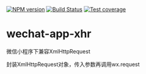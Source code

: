 [![NPM version](https://img.shields.io/npm/v/wechat-app-xhr.svg?style=flat)](https://www.npmjs.com/package/wechat-app-xhr)
[![Build Status](https://api.travis-ci.org/NicoNicoNicoNico/wechat-app-xhr.svg?branch=master)](https://travis-ci.org/NicoNicoNicoNico/wechat-app-xhr)
[![Test coverage](https://coveralls.io/repos/github/NicoNicoNicoNico/wechat-app-xhr/badge.svg?branch=master)](https://coveralls.io/github/NicoNicoNicoNico/wechat-app-xhr)

# wechat-app-xhr
微信小程序下兼容XmlHttpRequest

封装XmlHttpRequest对象，传入参数再调用wx.request
